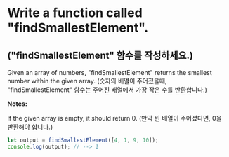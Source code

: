 # Write a function called "findSmallestElement".

## ("findSmallestElement" 함수를 작성하세요.)

Given an array of numbers, "findSmallestElement" returns the smallest number within the given array.
(숫자의 배열이 주어졌을때, "findSmallestElement" 함수는 주어진 배열에서 가장 작은 수를 반환합니다.)

**Notes:**

If the given array is empty, it should return 0.
(만약 빈 배열이 주어졌다면, 0을 반환해야 합니다.)

```js
let output = findSmallestElement([4, 1, 9, 10]);
console.log(output); // --> 1
```